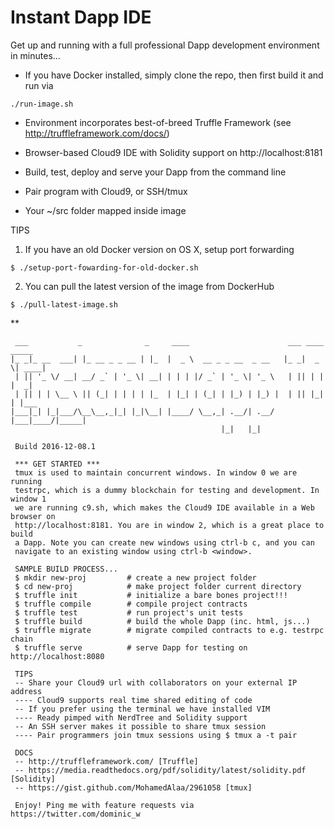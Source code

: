 # Instant Dapp IDE
Get up and running with a full professional Dapp development environment in minutes...
* If you have Docker installed, simply clone the repo, then first build it and run via
```
./run-image.sh
```

* Environment incorporates best-of-breed Truffle Framework (see http://truffleframework.com/docs/)

* Browser-based Cloud9 IDE with Solidity support on http://localhost:8181

* Build, test, deploy and serve your Dapp from the command line

* Pair program with Cloud9, or SSH/tmux

* Your ~/src folder mapped inside image 
  
TIPS 

1. If you have an old Docker version on OS X, setup port forwarding
```
$ ./setup-port-fowarding-for-old-docker.sh  
```
  
2. You can pull the latest version of the image from DockerHub
```
$ ./pull-latest-image.sh  
```

** 
```
 ___           _              _     ____                      ___ ____  _____ 
|_ _|_ __  ___| |_ __ _ _ __ | |_  |  _ \  __ _ _ __  _ __   |_ _|  _ \| ____|
 | || '_ \/ __| __/ _` | '_ \| __| | | | |/ _` | '_ \| '_ \   | || | | |  _|  
 | || | | \__ \ || (_| | | | | |_  | |_| | (_| | |_) | |_) |  | || |_| | |___ 
|___|_| |_|___/\__\__,_|_| |_|\__| |____/ \__,_| .__/| .__/  |___|____/|_____|
                                               |_|   |_|                      

 Build 2016-12-08.1
 
 *** GET STARTED ***
 tmux is used to maintain concurrent windows. In window 0 we are running
 testrpc, which is a dummy blockchain for testing and development. In window 1
 we are running c9.sh, which makes the Cloud9 IDE available in a Web browser on
 http://localhost:8181. You are in window 2, which is a great place to build
 a Dapp. Note you can create new windows using ctrl-b c, and you can
 navigate to an existing window using ctrl-b <window>.
 
 SAMPLE BUILD PROCESS...
 $ mkdir new-proj         # create a new project folder
 $ cd new-proj            # make project folder current directory
 $ truffle init           # initialize a bare bones project!!!
 $ truffle compile        # compile project contracts
 $ truffle test           # run project's unit tests
 $ truffle build          # build the whole Dapp (inc. html, js...)
 $ truffle migrate        # migrate compiled contracts to e.g. testrpc chain
 $ truffle serve          # serve Dapp for testing on http://localhost:8080
 
 TIPS
 -- Share your Cloud9 url with collaborators on your external IP address
 ---- Cloud9 supports real time shared editing of code
 -- If you prefer using the terminal we have installed VIM
 ---- Ready pimped with NerdTree and Solidity support
 -- An SSH server makes it possible to share tmux session
 ---- Pair programmers join tmux sessions using $ tmux a -t pair
 
 DOCS
 -- http://truffleframework.com/ [Truffle]
 -- https://media.readthedocs.org/pdf/solidity/latest/solidity.pdf [Solidity]
 -- https://gist.github.com/MohamedAlaa/2961058 [tmux]
 
 Enjoy! Ping me with feature requests via https://twitter.com/dominic_w
```
